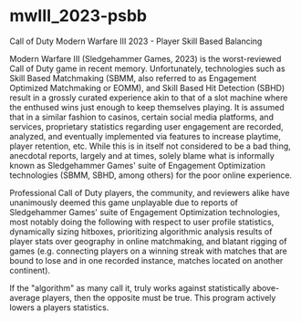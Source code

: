 # mwIII_2023-psbb
Call of Duty Modern Warfare III 2023 - Player Skill Based Balancing

Modern Warfare III (Sledgehammer Games, 2023) is the worst-reviewed Call of Duty game in recent memory. Unfortunately, technologies such as Skill Based Matchmaking (SBMM, also referred to as Engagement Optimized Matchmaking or EOMM), and Skill Based Hit Detection (SBHD) result in a grossly curated experience akin to that of a slot machine where the enthused wins just enough to keep themselves playing. It is assumed that in a similar fashion to casinos, certain social media platforms, and services, proprietary statistics regarding user engagement are recorded, analyzed, and eventually implemented via features to increase playtime, player retention, etc. While this is in itself not considered to be a bad thing, anecdotal reports, largely and at times, solely blame what is informally known as Sledgehammer Games' suite of Engagement Optimization technologies (SBMM, SBHD, among others) for the poor online experience.

Professional Call of Duty players, the community, and reviewers alike have unanimously deemed this game unplayable due to reports of Sledgehammer Games' suite of Engagement Optimization technologies, most notably doing the following with respect to user profile statistics, dynamically sizing hitboxes, prioritizing algorithmic analysis results of player stats over geography in online matchmaking, and blatant rigging of games (e.g. connecting players on a winning streak with matches that are bound to lose and in one recorded instance, matches located on another continent).

If the "algorithm" as many call it, truly works against statistically above-average players, then the opposite must be true. This program actively lowers a players statistics. 
